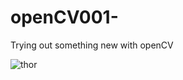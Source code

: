 # openCV001-
Trying out something new with openCV

![thor](https://user-images.githubusercontent.com/99118678/180130044-c6a9dd98-4d9b-4300-ae77-7314538a4ad5.jpg)
